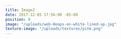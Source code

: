 ```yaml
---
title: Image2
date: 2017-12-05 17:56:00 -05:00
position: 0
image: "/uploads/web-Hoops-on-white-lined-up.jpg"
texture-image: "/uploads/textures/pink.png"
---
```


